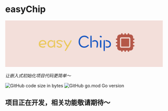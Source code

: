 # easyChip

![](./docs/assets/logo_title.png)

*让嵌入式初始化项目代码更简单～*

![GitHub code size in bytes](https://img.shields.io/github/languages/code-size/ExMikuPro/easyChip?style=flat-square)
![GitHub go.mod Go version](https://img.shields.io/github/go-mod/go-version/ExMikuPro/easyChip?style=flat-square)

## **项目正在开发，相关功能敬请期待～**

[//]: # (## 目录)

[//]: # (1. [如何使用]&#40;#如何使用&#41;)

[//]: # (2. [没有我的MCU型号]&#40;#没有我的MCU型号&#41;)

[//]: # (3. [源码如何编译]&#40;#源码如何编译&#41;)

[//]: # ()
[//]: # (## 如何使用)

[//]: # ()
[//]: # (## 没有我的MCU型号)

[//]: # ()
[//]: # (## 源码如何编译)



